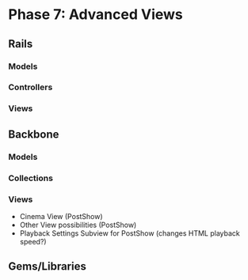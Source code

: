 # Phase 7: Advanced Views

## Rails
### Models

### Controllers

### Views

## Backbone
### Models

### Collections

### Views
* Cinema View (PostShow)
* Other View possibilities (PostShow)
* Playback Settings Subview for PostShow (changes HTML playback speed?)

## Gems/Libraries
